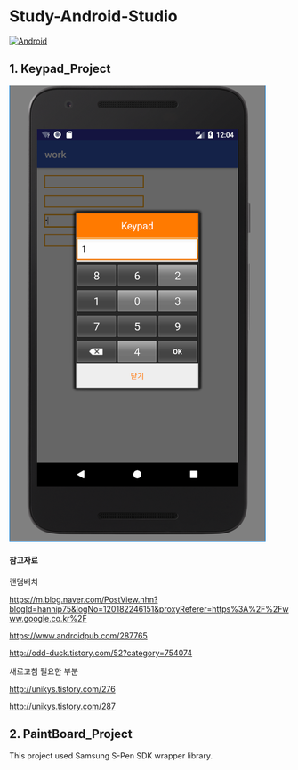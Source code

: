 ﻿# Study-Android-Studio
[![Android](https://img.shields.io/badge/Java-Android-green.svg)]()
<h2>1. Keypad_Project</h2>

[![Keypad](https://raw.githubusercontent.com/LeeSongA/Study-Android-Studio/master/screenshot/keypad.png)]()

<h4>참고자료</h4>

랜덤배치

https://m.blog.naver.com/PostView.nhn?blogId=hannip75&logNo=120182246151&proxyReferer=https%3A%2F%2Fwww.google.co.kr%2F

https://www.androidpub.com/287765

http://odd-duck.tistory.com/52?category=754074


새로고침
필요한
부분

http://unikys.tistory.com/276

http://unikys.tistory.com/287

<h2>2. PaintBoard_Project</h2>

This project used Samsung S-Pen SDK wrapper library.
